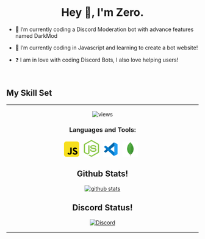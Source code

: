 <h1 align="center">Hey 👋, I'm Zero.</h1>

- 🔭 I’m currently coding a Discord Moderation bot with advance features named DarkMod
  

- 🌱 I’m currently coding in Javascript and learning to create a bot website!
  

- ❓  I am in love with coding Discord Bots, I also love helping users!

<br/>  


## My Skill Set  
<table><tr><td valign="top" width="33%">

<p align="center">
  <img src="https://komarev.com/ghpvc/?username=zerox0001&style=flat-square&label=profile%20views&color=6366f1" alt="views" />
</p>


<h3 align="center">Languages and Tools:</h3>

<p align="center">
  <img width="40px" alt="JS"       src="./assets/javascript.svg" />&nbsp;&nbsp;
  <img width="40px" alt="Node.JS"  src="./assets/nodejs.svg"/>&nbsp;&nbsp;
  <img width="40px" alt="vs code"  src="./assets/vscode.svg"/>&nbsp;&nbsp;
  <img width="40px" alt="mongodb"  src="./assets/mongodb.svg" />&nbsp;&nbsp;
</p>


<h2 align="center">Github Stats!</h2>

<p align="center">
  <a href="https://github.com/ZeroX0001/">
    <img src="https://github-readme-stats.vercel.app/api?username=zerox0001&show_icons=true&count_private=true&hide_border=true" alt="github stats" >
  </a>
</p>

  <h2 align="center">Discord Status!</h2>

<p align="center">
<a href="https://discord.com/users/741226689589411940">
<img src="https://discord.c99.nl/widget/theme-3/741226689589411940.png" alt="Discord"/>
  </a>
</p>
